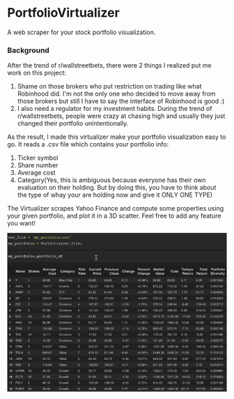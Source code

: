 # PortfolioVirtualizer
 A web scraper for your stock portfolio visualization.
 
### Background

After the trend of r/wallstreetbets, there were 2 things I realized put me work on this project: 
1. Shame on those brokers who put restriction on trading like what Robinhood did. I'm not the only one who decided to move away from those brokers but still I have to say the interface of Robinhood is good :)
2. I also need a regulator for my investment habits. During the trend of r/wallstreetbets, people were crazy at chasing high and usually they just changed their portfolio unintentionally.

As the result, I made this virtualizer make your portfolio visualization easy to go. It reads a .csv file which contains your portfolio info:
1. Ticker symbol
2. Share number
3. Average cost
4. Category(Yes, this is ambiguous because everyone has their own evaluation on their holding. But by doing this, you have to think about the type of whay your are holding now and give it ONLY ONE TYPE)

The Virtualizer scrapes Yahoo Finance and compute some properties using your given portfolio, and plot it in a 3D scatter. Feel free to add any feature you want!

![](https://github.com/yeliuyChuy/PortfolioVirtualizer/blob/main/demo_pics/Test.gif)
